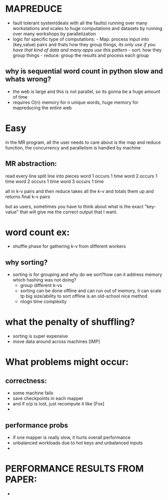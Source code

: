 # MAPREDUCE
-    fault tolerant system(deals with all the faults) running over many workstations and scales to huge computations and datasets by running over many workshops by parallelization
-    logic for specific type of computations:
    -     Map: process input into (key,value) pairs and thats how they group things, *its only use if you have that kind of data and many apps use this pattern*
    -     sort: how they group things
    -     reduce: group the results and process each group             



         
## why is sequential word count in python slow and whats wrong?
- the web is large and this is not parallel, so its gonna be a huge amount of time
- requires O(n) memory for n unique words, huge memory for mapreducing the entire web

# Easy
in the MR program, all the user needs to care about is the map and reduce function, the concurrency and parallelism is handled by machine

## MR abstraction:
read every line
split line into pieces
word 1 occurs 1 time
word 2 occurs 1 time
word 2 occurs 1 time
word 3 occurs 1 time

all in k-v pairs and then reduce takes all the k-v and totals them up and returns final k-v pairs

but as users, sometimes you have to think about what is the exact "key-value" that will give me the correct output that I want.

# word count ex:
- shuffle phase for gathering k-v from different workers


## why sorting?
- sorting is for grouping and why do we sort?how can it address memory which hashing was not doing?
    -   group different k-vs
    -   sorting can be done offline and can run out of memory, it can scale tp big size/ability to sort offline is an old-school nice method
    -   nlogn time complexity

# what the penalty of shuffling?
- sorting is super expensive
- move data around across machines [IMP]

# What problems might occur:
 ## correctness:
-   some machine fails
-   save checkpoints in each mapper
-   and if o/p is lost, just recompute it like [Fox]
-   
 ## performance probs
 - if one mapper is really slow, it hurts overall performance
 -  unbalanced workloads due to hot keys and unbalanced inputs
 - 

# PERFORMANCE RESULTS FROM PAPER:
- 
